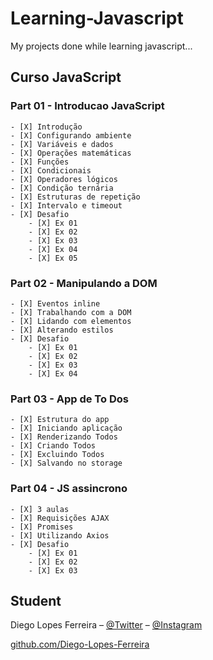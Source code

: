 # Learning-Javascript
My projects done while learning javascript...

## Curso JavaScript
### Part 01 - Introducao JavaScript
    - [X] Introdução
    - [X] Configurando ambiente
    - [X] Variáveis e dados
    - [X] Operações matemáticas
    - [X] Funções
    - [X] Condicionais
    - [X] Operadores lógicos
    - [X] Condição ternária
    - [X] Estruturas de repetição
    - [X] Intervalo e timeout
    - [X] Desafio
        - [X] Ex 01
        - [X] Ex 02
        - [X] Ex 03
        - [X] Ex 04
        - [X] Ex 05

### Part 02 - Manipulando a DOM
    - [X] Eventos inline
    - [X] Trabalhando com a DOM
    - [X] Lidando com elementos
    - [X] Alterando estilos
    - [X] Desafio   
        - [X] Ex 01
        - [X] Ex 02
        - [X] Ex 03
        - [X] Ex 04

### Part 03 - App de To Dos
    - [X] Estrutura do app
    - [X] Iniciando aplicação
    - [X] Renderizando Todos
    - [X] Criando Todos
    - [X] Excluindo Todos
    - [X] Salvando no storage

### Part 04 - JS assincrono
    - [X] 3 aulas
    - [X] Requisições AJAX
    - [X] Promises
    - [X] Utilizando Axios
    - [X] Desafio
        - [X] Ex 01
        - [X] Ex 02
        - [X] Ex 03



## Student

Diego Lopes Ferreira – [@Twitter](https://twitter.com/Diego45731776) – [@Instagram](https://www.instagram.com/diego.lopes.f/)

[github.com/Diego-Lopes-Ferreira](https://github.com/Diego-Lopes-Ferreira/)
